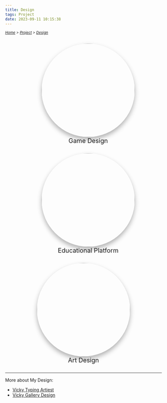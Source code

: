 ```yaml
---
title: Design
tags: Project
date: 2023-09-11 10:15:38
---
```


<style>
    .menu-item {
        display: inline-block; /* Ensure elements are horizontally aligned */
        margin-right: 20px;
        position: relative;
        padding: 5px;
        color: grey;
        text-decoration: none;
        font-size: 90%; /* Reduce font size */
    }
    .menu-item:hover {
        font-weight: bold;
        color: grey !important;
    }
    .menu-item::before {
        content: counter(item) " ";
        counter-increment: item;
        border: 1px solid black;
        background-color: transparent;
        border-radius: 50%;
        width: 20px;
        height: 20px;
        display: inline-block;
        text-align: center;
        line-height: 20px;
        margin-right: 1px;
        color: grey;
    }
    .menu-list {
        list-style: none; 
        counter-reset: item;
        padding: 0; /* Remove default padding */
    }
    .menu-list div {
        white-space: nowrap; /* Prevent wrapping of list items */
    }
    figcaption:hover {
    transform: scale(1.5);
    font-weight: bold;
    }
    
</style>

*<small>[Home](/Home/index.html) > [Project](/tags/Project/index.html) > [Design](/2023/09/11/Project/Design/Design/index.html)</small>*


<div style="text-align: center;">
  <figure style="display: inline-block; margin-right: 10px;">
    <img src="https://s2.loli.net/2024/01/05/iTgFthBM7dlORoD.png" style="border-radius: 50%; width: 300px; height: 300px; object-fit: cover; box-shadow: 0 8px 15px rgba(0,0,0,0.3);" />
    <figcaption style="text-align: center; font-size: 20px; transition: transform 0.3s, font-weight 0.3s;">
      <a href="/2023/09/11/Project/Design/Game-Design/index.html" style="color: inherit; text-decoration: none;">Game Design</a>
    </figcaption>
  </figure>
  <figure style="display: inline-block; margin-right: 10px;">
    <img src="https://s2.loli.net/2024/01/05/AYbfuXmCcrgIsBT.png" style="border-radius: 50%; width: 300px; height: 300px; object-fit: cover; box-shadow: 0 8px 15px rgba(0,0,0,0.3);" />
    <figcaption style="text-align: center; font-size: 20px; transition: transform 0.3s, font-weight 0.3s;">
      <a href="/2023/09/11/Project/Design/Educational-Platform/index.html" style="color: inherit; text-decoration: none;">Educational Platform</a>
    </figcaption>
  </figure>
  <figure style="display: inline-block;">
    <img src="https://s2.loli.net/2024/01/05/LRuwUh9Fcjode7s.png" style="border-radius: 50%; width: 300px; height: 300px; object-fit: cover; box-shadow: 0 8px 15px rgba(0,0,0,0.3);" />
    <figcaption style="text-align: center; font-size: 20px; transition: transform 0.3s, font-weight 0.3s;">
      <a href="/2023/09/11/Project/Design/Art-Design/index.html" style="color: inherit; text-decoration: none;">Art Design</a>
    </figcaption>
  </figure>
</div>

---
More about My Design:
- [Vicky Typing Artiest](https://jekyll-typing-artist.vercel.app/)
- [Vicky Gallery Design](https://vicky-gallery-site.vercel.app/)